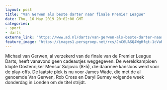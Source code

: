 ```yaml
---
layout: post
title: "Van Gerwen als beste darter naar finale Premier League"
date: Thu, 16 May 2019 20:02:00 GMT
categories: 
- sport 
- darts 
externe_link: "https://www.ad.nl/darts/van-gerwen-als-beste-darter-naar-finale-premier-league~a4257c8d/"
feature_image: "https://images1.persgroep.net/rcs/JnC6UASQ4WgHfqt-1cVahvz3xGY/diocontent/121456102/_fitwidth/400/?appId=21791a8992982cd8da851550a453bd7f&quality=0.7"
---
```


Michael van Gerwen, al verzekerd van de finale van de Premier League Darts, heeft vanavond geen cadeautjes weggegeven. De wereldkampioen klopte Oostenrijker Mensur Suljovic (8-5), die daarmee kansloos werd voor de play-offs. De laatste plek is nu voor James Wade, die met de al genoemde Van Gerwen, Rob Cross en Daryl Gurney volgende week donderdag in Londen om de titel strijdt.
